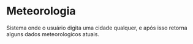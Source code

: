 # Meteorologia
 Sistema onde o usuário digita uma cidade qualquer, e após isso retorna alguns dados meteorologicos atuais.
